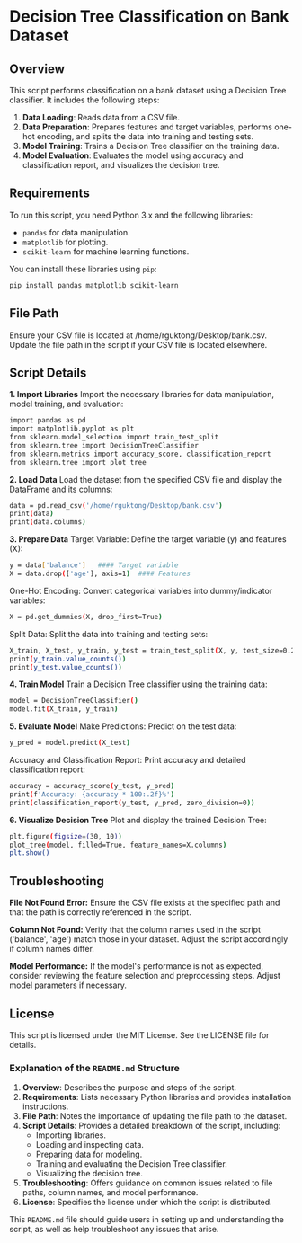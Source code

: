 # Decision Tree Classification on Bank Dataset

## Overview

This script performs classification on a bank dataset using a Decision Tree classifier. It includes the following steps:

1. **Data Loading**: Reads data from a CSV file.
2. **Data Preparation**: Prepares features and target variables, performs one-hot encoding, and splits the data into training and testing sets.
3. **Model Training**: Trains a Decision Tree classifier on the training data.
4. **Model Evaluation**: Evaluates the model using accuracy and classification report, and visualizes the decision tree.

## Requirements

To run this script, you need Python 3.x and the following libraries:

- `pandas` for data manipulation.
- `matplotlib` for plotting.
- `scikit-learn` for machine learning functions.

You can install these libraries using `pip`:

```bash
pip install pandas matplotlib scikit-learn
```
## File Path
Ensure your CSV file is located at /home/rguktong/Desktop/bank.csv. Update the file path in the script if your CSV file is located elsewhere.

## Script Details
**1. Import Libraries**
Import the necessary libraries for data manipulation, model training, and evaluation:

```bash
import pandas as pd
import matplotlib.pyplot as plt
from sklearn.model_selection import train_test_split
from sklearn.tree import DecisionTreeClassifier
from sklearn.metrics import accuracy_score, classification_report
from sklearn.tree import plot_tree
```
**2. Load Data**
Load the dataset from the specified CSV file and display the DataFrame and its columns:

```bash
data = pd.read_csv('/home/rguktong/Desktop/bank.csv')
print(data)
print(data.columns)
```
**3. Prepare Data**
Target Variable: Define the target variable (y) and features (X):

```bash
y = data['balance']   #### Target variable
X = data.drop(['age'], axis=1)  #### Features
``` 
One-Hot Encoding: Convert categorical variables into dummy/indicator variables:
```bash
X = pd.get_dummies(X, drop_first=True)
```
Split Data: Split the data into training and testing sets:

```bash
X_train, X_test, y_train, y_test = train_test_split(X, y, test_size=0.2, random_state=42)
print(y_train.value_counts())
print(y_test.value_counts())
```
**4. Train Model**
Train a Decision Tree classifier using the training data:

```bash
model = DecisionTreeClassifier()
model.fit(X_train, y_train)
```
**5. Evaluate Model**
Make Predictions: Predict on the test data:

```bash
y_pred = model.predict(X_test)
```
Accuracy and Classification Report: Print accuracy and detailed classification report:

```bash 
accuracy = accuracy_score(y_test, y_pred)
print(f'Accuracy: {accuracy * 100:.2f}%')
print(classification_report(y_test, y_pred, zero_division=0))
```
**6. Visualize Decision Tree**
Plot and display the trained Decision Tree:
```bash
plt.figure(figsize=(30, 10))
plot_tree(model, filled=True, feature_names=X.columns)
plt.show()
```
## Troubleshooting
**File Not Found Error:** Ensure the CSV file exists at the specified path and that the path is correctly referenced in the script.

**Column Not Found:** Verify that the column names used in the script ('balance', 'age') match those in your dataset. Adjust the script accordingly if column names differ.

**Model Performance:** If the model's performance is not as expected, consider reviewing the feature selection and preprocessing steps. Adjust model parameters if necessary.
## License
This script is licensed under the MIT License. See the LICENSE file for details.



### Explanation of the `README.md` Structure

1. **Overview**: Describes the purpose and steps of the script.
2. **Requirements**: Lists necessary Python libraries and provides installation instructions.
3. **File Path**: Notes the importance of updating the file path to the dataset.
4. **Script Details**: Provides a detailed breakdown of the script, including:
   - Importing libraries.
   - Loading and inspecting data.
   - Preparing data for modeling.
   - Training and evaluating the Decision Tree classifier.
   - Visualizing the decision tree.
5. **Troubleshooting**: Offers guidance on common issues related to file paths, column names, and model performance.
6. **License**: Specifies the license under which the script is distributed.

This `README.md` file should guide users in setting up and understanding the script, as well as help troubleshoot any issues that arise.
